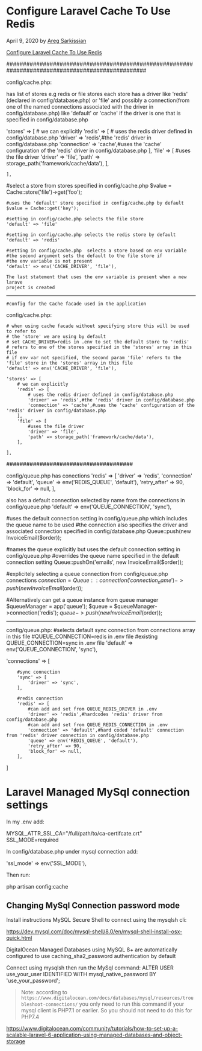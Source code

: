 # Configure Laravel Cache To Use Redis

April 9, 2020 by [Areg Sarkissian](https://aregsar.com/about)

[Configure Laravel Cache To Use Redis](https://aregsar.com/blog/2020/configure-laravel-cache-to-use-redis)


##################################################################################################

config/cache.php:

has list of stores e.g redis or file stores
each store has a driver like 'redis' (declared in config/database.php) or 'file'
and possibly a connection(from one of the named connections associated with the driver
in config/database.php) like 'default' or 'cache' if the driver is one that is
specified in config/database.php
 
   'stores' => [
        # we can explicitly
        'redis' => [
            # uses the redis driver defined in config/database.php
            'driver' => 'redis',#the 'redis' driver in config/database.php
            'connection' => 'cache',#uses the 'cache' configuration of the 'redis' driver in config/database.php
        ],
        'file' => [
            #uses the file driver
            'driver' => 'file',
            'path' => storage_path('framework/cache/data'),
        ],

    ],


#select a store from stores specified in config/cache.php
$value = Cache::store('file')->get('foo');

    #uses the 'default' store specified in config/cache.php by default
    $value = Cache::get('key');

    #setting in config/cache.php selects the file store
    'default' => 'file'

    #setting in config/cache.php selects the redis store by default
    'default' => 'redis'

    #setting in config/cache.php  selects a store based on env variable
    #the second argument sets the default to the file store if
    #the env variable is not present
    'default' => env('CACHE_DRIVER', 'file'),

    The last statement that uses the env variable is present when a new larave
    project is created

---------------------
    #config for the Cache facade used in the application
config/cache.php:

    # when using cache facade without specifying store this will be used to refer to
    # the 'store' we are using by default
    # set CACHE_DRIVER=redis in .env to set the default store to 'redis'
    # refers to one of the stores specified in the 'stores' array in this file
    # if env var not specified, the second param 'file' refers to the 'file' store in the 'stores' array in this file
    'default' => env('CACHE_DRIVER', 'file'),
   
    'stores' => [
        # we can explicitly
        'redis' => [
            # uses the redis driver defined in config/database.php
            'driver' => 'redis',#the 'redis' driver in config/database.php
            'connection' => 'cache',#uses the 'cache' configuration of the 'redis' driver in config/database.php
        ],
        'file' => [
            #uses the file driver
            'driver' => 'file',
            'path' => storage_path('framework/cache/data'),
        ],

    ],


######################################

 config/queue.php has conections
'redis' => [
            'driver' => 'redis',
            'connection' => 'default',
            'queue' => env('REDIS_QUEUE', 'default'),
            'retry_after' => 90,
            'block_for' => null,
        ],

also has a default  connection selected by name from the connections in  config/queue.php
'default' => env('QUEUE_CONNECTION', 'sync'),

#uses the default connection setting in config/queue.php which includes the queue name to be used
#the connection also specifies the driver and associated connection specified in config/database.php
Queue::push(new InvoiceEmail($order));

#names the queue explicitly but uses the default connection setting in config/queue.php
#overrides the queue name specified in the default connection setting
Queue::pushOn('emails', new InvoiceEmail($order));

#explicitely selecting a queue connection from config/queue.php connections
$connection = Queue::connection('connection_name')->push(new InvoiceEmail($order));

#Alternatively can get a queue instance from queue manager
$queueManager = app('queue');
$queue = $queueManager->connection('redis');
$queue->push(new InvoiceEmail($order));


----------------------

config/queue.php:
 #selects default sync connection from connections array in this file
 #QUEUE_CONNECTION=redis in .env file
 #existing QUEUE_CONNECTION=sync in .env file
 'default' => env('QUEUE_CONNECTION', 'sync'),

 'connections' => [

        #sync connection
        'sync' => [
            'driver' => 'sync',
        ],

        #redis connection
        'redis' => [
            #can add and set from QUEUE_REDIS_DRIVER in .env
            'driver' => 'redis',#hardcodes 'redis' driver from config/database.php
            #can add and set from QUEUE_REDIS_CONNECTION in .env
            'connection' => 'default',#hard coded 'default' connection from 'redis' driver connection in config/database.php
            'queue' => env('REDIS_QUEUE', 'default'),
            'retry_after' => 90,
            'block_for' => null,
        ],
]




# Laravel Managed MySql connection settings


In my .env add:

MYSQL_ATTR_SSL_CA="/full/path/to/ca-certifcate.crt" 
SSL_MODE=required


In config/database.php under mysql connection add:

'ssl_mode' => env('SSL_MODE'),

Then run:

php artisan config:cache


## Changing MySql Connection password mode

Install instructions MySQL Secure Shell to connect using the mysqlsh cli:

https://dev.mysql.com/doc/mysql-shell/8.0/en/mysql-shell-install-osx-quick.html

DigitalOcean Managed Databases using MySQL 8+ are automatically configured to use caching_sha2_password authentication by default

Connect using mysqlsh then run the MySql command:
ALTER USER use_your_user IDENTIFIED WITH mysql_native_password BY 'use_your_password';

> Note: according to `https://www.digitalocean.com/docs/databases/mysql/resources/troubleshoot-connections/` you only need to run this command if your mysql client is PHP7.1 or earlier.
So you should not need to do this for PHP7.4

https://www.digitalocean.com/community/tutorials/how-to-set-up-a-scalable-laravel-6-application-using-managed-databases-and-object-storage

